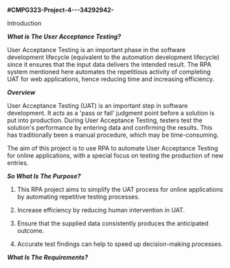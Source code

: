 **#CMPG323-Project-4---34292942-**

Introduction

**_What is The User Acceptance Testing?_**

User Acceptance Testing is an important phase in the software development lifecycle (equivalent to the automation development lifecycle) since it ensures that the input data 
delivers the intended result. The RPA system mentioned here automates the repetitious activity of completing UAT for web applications, hence reducing time and increasing efficiency.


**_Overview_**

User Acceptance Testing (UAT) is an important step in software development. It acts as a 'pass or fail' judgment point before a solution is put into production.
During User Acceptance Testing, testers test the solution's performance by entering data and confirming the results. This has traditionally been a manual procedure, which may be
time-consuming.

The aim of this project is to use RPA to automate User Acceptance Testing for online applications, with a special focus on testing the production of new entries.

**_So What Is The Purpose?_**

1. This RPA project aims to simplify the UAT process for online applications by automating repetitive testing processes.

2. Increase efficiency by reducing human intervention in UAT.

3. Ensure that the supplied data consistently produces the anticipated outcome.

4. Accurate test findings can help to speed up decision-making processes.

**_What Is The Requirements?_**

   
